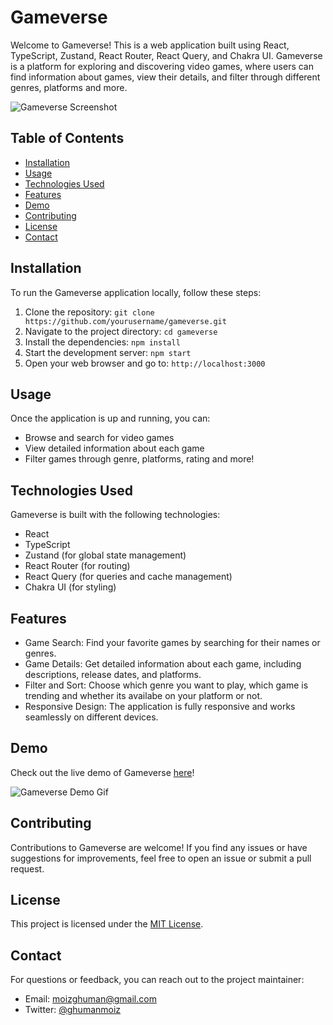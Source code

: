 # Gameverse

Welcome to Gameverse! This is a web application built using React, TypeScript, Zustand, React Router, React Query, and Chakra UI. Gameverse is a platform for exploring and discovering video games, where users can find information about games, view their details, and filter through different genres, platforms and more.

![Gameverse Screenshot](https://imgur.com/a/n4uniUu)

## Table of Contents

- [Installation](#installation)
- [Usage](#usage)
- [Technologies Used](#technologies-used)
- [Features](#features)
- [Demo](#demo)
- [Contributing](#contributing)
- [License](#license)
- [Contact](#contact)

## Installation

To run the Gameverse application locally, follow these steps:

1. Clone the repository: 
`git clone https://github.com/yourusername/gameverse.git`
2. Navigate to the project directory: 
`cd gameverse`
3. Install the dependencies: 
`npm install`
4. Start the development server: 
`npm start`
5. Open your web browser and go to: 
`http://localhost:3000`

## Usage

Once the application is up and running, you can:

- Browse and search for video games
- View detailed information about each game
- Filter games through genre, platforms, rating and more!

## Technologies Used

Gameverse is built with the following technologies:

- React
- TypeScript
- Zustand (for global state management)
- React Router (for routing)
- React Query (for queries and cache management)
- Chakra UI (for styling)

## Features

- Game Search: Find your favorite games by searching for their names or genres.
- Game Details: Get detailed information about each game, including descriptions, release dates, and platforms.
- Filter and Sort: Choose which genre you want to play, which game is trending and whether its availabe on your platform or not.
- Responsive Design: The application is fully responsive and works seamlessly on different devices.

## Demo

Check out the live demo of Gameverse [here](https://game-verse.vercel.app/)!

![Gameverse Demo Gif](demo.gif)

## Contributing

Contributions to Gameverse are welcome! If you find any issues or have suggestions for improvements, feel free to open an issue or submit a pull request.

## License

This project is licensed under the [MIT License](LICENSE).

## Contact

For questions or feedback, you can reach out to the project maintainer:

- Email: moizghuman@gmail.com
- Twitter: [@ghumanmoiz](https://twitter.com/ghumanmoiz)
